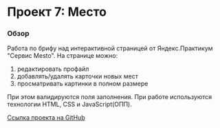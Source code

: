 # Проект 7: Место

### Обзор
Работа по брифу над интерактивной страницей от Яндекс.Практикум "Сервис Mesto".
На странице можно: 
1. редактировать профайл
2. добавлять/удалять карточки новых мест
3. просматривать картинки в полном размере

При этом валидируются поля заполнения.
При работе используются технологии HTML, CSS и JavaScript(ОПП).

[Ссылка проекта на GitHub](https://maiself0.github.io/mesto/index.html)